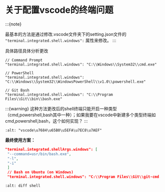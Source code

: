 # 关于配置vscode的终端问题

:::{note}

最基本的方法是通过修改.vscode文件夹下的setting.json文件的 `"terminal.integrated.shell.windows":` 属性来修改。
:::

具体路径具体分析更改

```
// Command Prompt
"terminal.integrated.shell.windows": "C:\\Windows\\System32\\cmd.exe"

// PowerShell
"terminal.integrated.shell.windows": "C:\\Windows\\System32\\WindowsPowerShell\\v1.0\\powershell.exe"

// Git Bash
"terminal.integrated.shell.windows": "C:\\Program Files\\Git\\bin\\bash.exe"
```

:::{warning}
这种方法更改后的shell终端只能开启一种类型（cmd,powershell,bash其中一种）；如果我要在vscode中新建多个类型终端如cmd,powershell,bash，这个如何实现？
:::

```{image} ../../img/vs_code/shell.png
:alt: "vscode\u7684\u65B0\u5EFA\u7EC8\u7AEF"
```
 
**最终使用方案：**

```json
"terminal.integrated.shellArgs.windows": [
 "--command=usr/bin/bash.exe",
 "-l",
 "-i"
 ]
 // Bash on Ubuntu (on Windows)
 "terminal.integrated.shell.windows": "C:\\Program Files\\Git\\git-cmd.exe"
```

```{image} ../../img/vs_code/diff-shell.png
:alt: diff shell
```
